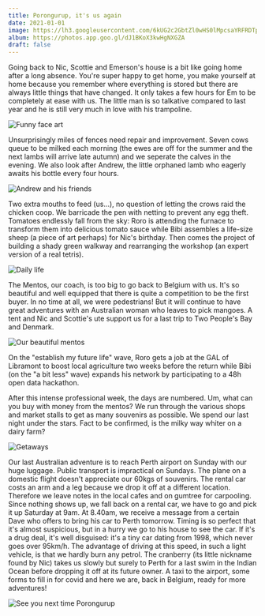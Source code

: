 ```yaml
---
title: Porongurup, it's us again
date: 2021-01-01
image: https://lh3.googleusercontent.com/6kUG2c2GbtZl0wHS0lMpcsaYRFRDTpSAp2yUp3daHPceZOzK1PJFDuMML00dTC1P2u-QZ1Byt3B4zlkN53sLuGzpaWgBYJAMagwkrzygH_yuwaBMUNUeJiJovkICZ5gz_I1mVXMtiIY
album: https://photos.app.goo.gl/dJ1BKoX3kwHgNXGZA
draft: false
---
```


Going back to Nic, Scottie and Emerson's house is a bit like going home after a long absence. You're super happy to get home, you make yourself at home because you remember where everything is stored but there are always little things that have changed. It only takes a few hours for Em to be completely at ease with us. The little man is so talkative compared to last year and he is still very much in love with his trampoline.

![Funny face art](https://lh3.googleusercontent.com/IwD60CA4bSBbUTB4RnVVFxEJXSS-XZxXXdw4suDCSvFEiy3e1czUVMqWc4BJqv-c9IP8aln2c-R2nYFYkPVhXhYExppOxoLI4_gjfHxWPYeWD5znAdzoAGhjsSoNf3QH3noCbzGHPa4)

Unsurprisingly miles of fences need repair and improvement. Seven cows queue to be milked each morning (the ewes are off for the summer and the next lambs will arrive late autumn) and we seperate the calves in the evening. We also look after Andrew, the little orphaned lamb who eagerly awaits his bottle every four hours.

![Andrew and his friends](https://lh3.googleusercontent.com/JgHtO-rgXdDpUIyJji8--YEjKthqNPGmtPnlBsiSgEFvFvv79w2Ze-8oSr3v2Tcg3pcieBDvTH7-8wq15zVh1bRcepchFqNufJugpaemQEmyCD01WpTVGZtOxIp5nOT7JrKtWTNZc-4)

Two extra mouths to feed (us...), no question of letting the crows raid the chicken coop. We barricade the pen with netting to prevent any egg theft. Tomatoes endlessly fall from the sky: Roro is attending the furnace to transform them into delicious tomato sauce while Bibi assembles a life-size sheep (a piece of art perhaps) for Nic's birthday. Then comes the project of building a shady green walkway and rearranging the workshop (an expert version of a real tetris).

![Daily life](https://lh3.googleusercontent.com/kiXEb35EfGqkvg765U7jQjqE9qRE25gRW9OlIxZNdPJi9Bf-NfJdWz1TGYLxmXHXrf02LoPf-emOK_PL0LK9_ghYntn4PywHACmXn8n8AbrTaFq6DNCZhWkq5dD65fN-PPZY2upsY8M)

The Mentos, our coach, is too big to go back to Belgium with us. It's so beautiful and well equipped that there is quite a competition to be the first buyer. In no time at all, we were pedestrians! But it will continue to have great adventures with an Australian woman who leaves to pick mangoes. A tent and Nic and Scottie's ute support us for a last trip to Two People's Bay and Denmark.

![Our beautiful mentos](https://lh3.googleusercontent.com/zOmNpSpThLIrXGl5D1WOmrL-R3k-zdMPgh4pFI4_aS5Tq3s2OO9BFYnPwlMpCYFR9jvymoHkwQ8Sp6mvn771hXp7BE2p9r2i2Ap5PkQU4RW0iJby1seXdjf-BqvFGHtPUp_k5kvTXFQ)

On the "establish my future life" wave, Roro gets a job at the GAL of Libramont to boost local agriculture two weeks before the return while Bibi (on the "a bit less" wave) expands his network by participating to a 48h open data hackathon.

After this intense professional week, the days are numbered. Um, what can you buy with money from the mentos? We run through the various shops and market stalls to get as many souvenirs as possible. We spend our last night under the stars. Fact to be confirmed, is the milky way whiter on a dairy farm?

![Getaways](https://lh3.googleusercontent.com/VqSCe4JObt7hZ7iX5Ped5U13gTl80h-2FDmM6aRHj7u8Y32CMoKcr1AVK9HmMpMJqgGZ6-q_DnxeD4ymIfDIhSi_8V5mCL8sU15h2ARO5onOSmgrb7evSyAJHJ8flS4c_mgphEEaM5w)

Our last Australian adventure is to reach Perth airport on Sunday with our huge luggage. Public transport is impractical on Sundays. The plane on a domestic flight doesn't appreciate our 60kgs of souvenirs. The rental car costs an arm and a leg because we drop it off at a different location. Therefore we leave notes in the local cafes and on gumtree for carpooling. Since nothing shows up, we fall back on a rental car, we have to go and pick it up Saturday at 9am. At 8.40am, we receive a message from a certain Dave who offers to bring his car to Perth tomorrow. Timing is so perfect that it's almost suspicious, but in a hurry we go to his house to see the car. If it's a drug deal, it's well disguised: it's a tiny car dating from 1998, which never goes over 95km/h. The advantage of driving at this speed, in such a light vehicle, is that we hardly burn any petrol. The cranberry (its little nickname found by Nic) takes us slowly but surely to Perth for a last swim in the Indian Ocean before dropping it off at its future owner. A taxi to the airport, some forms to fill in for covid and here we are, back in Belgium, ready for more adventures!

![See you next time Porongurup](https://lh3.googleusercontent.com/74UGbBIopQF_CAOuDl-ODVjN0dp96CND2wP58y5t6xyzrB1kxmHSfMQYtIZ5hlg3Ia9P1EF-I1YEi04AST_Ane7YkVPISuTatj4H-dxwmYm2lMh7-WzkKepMYxM0yk30_DZo9EUhJqU)
